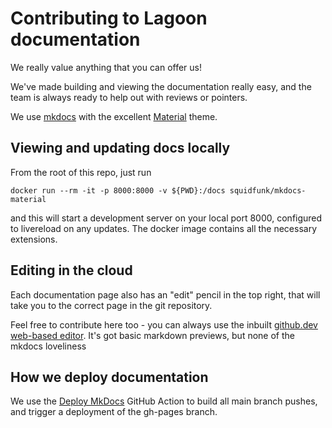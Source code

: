 # Contributing to Lagoon documentation

We really value anything that you can offer us!

We've made building and viewing the documentation really easy, and the team is always ready to help out with reviews or pointers.

We use [mkdocs](https://www.mkdocs.org/) with the excellent [Material](https://squidfunk.github.io/mkdocs-material/) theme.

## Viewing and updating docs locally

From the root of this repo, just run

`docker run --rm -it -p 8000:8000 -v ${PWD}:/docs squidfunk/mkdocs-material`

and this will start a development server on your local port 8000, configured to livereload on any updates.  The docker image contains all the necessary extensions.

## Editing in the cloud

Each documentation page also has an "edit" pencil in the top right, that will take you to the correct page in the git repository.

Feel free to contribute here too - you can always use the inbuilt [github.dev web-based editor](https://docs.github.com/en/codespaces/the-githubdev-web-based-editor). It's got basic markdown previews, but none of the mkdocs loveliness

## How we deploy documentation

We use the [Deploy MkDocs](https://github.com/marketplace/actions/deploy-mkdocs) GitHub Action to build all main branch pushes, and trigger a deployment of the gh-pages branch.